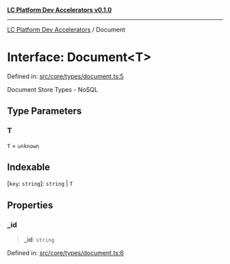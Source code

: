[**LC Platform Dev Accelerators v0.1.0**](../README.md)

***

[LC Platform Dev Accelerators](../globals.md) / Document

# Interface: Document\<T\>

Defined in: [src/core/types/document.ts:5](https://github.com/stainedhead/lc-platform-dev-accelerators/blob/12c3626979e745866113de19cb4bb33222f28139/src/core/types/document.ts#L5)

Document Store Types - NoSQL

## Type Parameters

### T

`T` = `unknown`

## Indexable

\[`key`: `string`\]: `string` \| `T`

## Properties

### \_id

> **\_id**: `string`

Defined in: [src/core/types/document.ts:6](https://github.com/stainedhead/lc-platform-dev-accelerators/blob/12c3626979e745866113de19cb4bb33222f28139/src/core/types/document.ts#L6)
